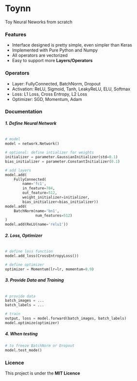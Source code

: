 # Toynn
Toy Neural Neworks from scratch


### Features

* Interface designed is pretty simple, even simpler than Keras
* Implemented with Pure Python and Numpy
* All operators are vectorized
* Easy to support more **Layers/Operators**


### Operators

* Layer: FullyConnected, BatchNorm, Dropout
* Activation: ReLU, Sigmoid, Tanh, LeakyReLU, ELU, Softmax
* Loss: L1 Loss, Cross Entropy, L2 Loss
* Optimizer: SGD, Momentum, Adam

### Documentation

##### 1. Define Neural Network

````python

# model
model = network.Network()

# optional: define intializer for weights 
initializer = parameter.GaussianInitializer(std=0.1)
bias_initializer = parameter.ConstantInitializer(0.1)

# add layers
model.add(
    FullyConnected(
        name='fc1',
        in_feature=784,
        out_feature=512,
        weight_initializer=initializer,
        bias_initializer=bias_initializer))
model.add(
    BatchNorm(name='bn1',
              num_features=512)
)
model.add(ReLU(name='relu1'))

````

##### 2. Loss, Optimizer

````python

# define loss function
model.add_loss(CrossEntropyLoss())

# define optimizer
optimizer = Momentum(lr=lr, momentum=0.9)

````

##### 3. Provide Data and Training

````python

# provide data
batch_images = ...
batch_labels = ...

# train
output, loss = model.forward(batch_images, batch_labels)
model.optimize(optimizer)

````

##### 4. When testing

````python
# to freeze BatchNorm or Dropout
model.test_mode()

````


### Licence

This project is under the **MIT Licence**